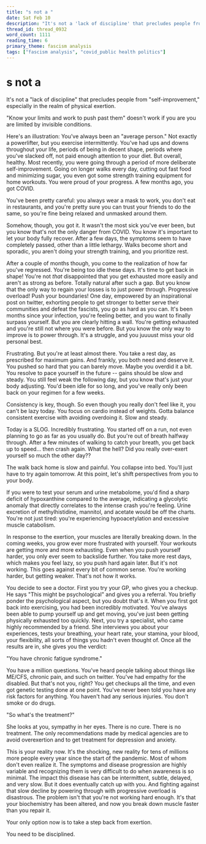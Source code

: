```yaml
---
title: "s not a "
date: Sat Feb 10
description: "It's not a 'lack of discipline' that precludes people from 'self-improvement,' especially in the realm of physical exertion."
thread_id: thread_0932
word_count: 1111
reading_time: 6
primary_theme: fascism analysis
tags: ["fascism analysis", "covid_public health politics"]
---
```


# s not a 

It's not a "lack of discipline" that precludes people from "self-improvement," especially in the realm of physical exertion.

"Know your limits and work to push past them" doesn't work if you are you are limited by invisible conditions.

Here's an illustration: You've always been an "average person." Not exactly a powerlifter, but you exercise intermittently. You've had ups and downs throughout your life, periods of being in decent shape, periods where you've slacked off, not paid enough attention to your diet. But overall, healthy. Most recently, you were going through a period of more deliberate self-improvement. Going on longer walks every day, cutting out fast food and minimizing sugar, you even got some strength training equipment for home workouts. You were proud of your progress. A few months ago, you got COVID.

You've been pretty careful: you always wear a mask to work, you don't eat in restaurants, and you're pretty sure you can trust your friends to do the same, so you're fine being relaxed and unmasked around them.

Somehow, though, you got it. It wasn't the most sick you've ever been, but you know that's not the only danger from COVID. You know it's important to let your body fully recover. After a few days, the symptoms seem to have completely passed, other than a little lethargy. Walks become short and sporadic, you aren't doing your strength training, and you prioritize rest.

After a couple of months though, you come to the realization of how far you've regressed. You're being too idle these days. It's time to get back in shape! You're not *that* disappointed that you get exhausted more easily and aren't as strong as before. Totally natural after such a gap. But you know that the only way to regain your losses is to just power through. Progressive overload! Push your boundaries! One day, empowered by an inspirational post on twitter, exhorting people to get stronger to better serve their communities and defeat the fascists, you go as hard as you can. It's been months since your infection, you're feeling better, and you want to finally surpass yourself. But you are clearly hitting a wall. You're getting exhausted and you're still not where you were before. But you know the only way to improve is to power through. It's a struggle, and you juuuust miss your old personal best.

Frustrating. But you're at least almost there. You take a rest day, as prescribed for maximum gains. And frankly, you both need and deserve it. You pushed so hard that you can barely move. Maybe you overdid it a bit. You resolve to pace yourself in the future -- gains should be slow and steady. You still feel weak the following day, but you know that's just your body adjusting. You'd been idle for so long, and you've really only been back on your regimen for a few weeks.

Consistency is key, though. So even though you really don't feel like it, you can't be lazy today. You focus on cardio instead of weights. Gotta balance consistent exercise with avoiding overdoing it. Slow and steady.

Today is a SLOG. Incredibly frustrating. You started off on a run, not even planning to go as far as you usually do. But you're out of breath halfway through. After a few minutes of walking to catch your breath, you get back up to speed... then crash again. What the hell? Did you really over-exert yourself so much the other day??

The walk back home is slow and painful. You collapse into bed. You'll just have to try again tomorrow. At this point, let's shift perspectives from you to your body.

If you were to test your serum and urine metabolome, you'd find a sharp deficit of hypoxanthine compared to the average, indicating a glycolytic anomaly that directly correlates to the intense crash you're feeling. Urine excretion of methylhistidine, mannitol, and acetate would be off the charts. You're not just tired: you're experiencing hypoacetylation and excessive muscle catabolism.

In response to the exertion, your muscles are literally breaking down. In the coming weeks, you grow ever more frustrated with yourself. Your workouts are getting more and more exhausting. Even when you push yourself harder, you only ever seem to backslide further. You take more rest days, which makes you feel lazy, so you push hard again later. But it's not working. This goes against every bit of common sense. You're working harder, but getting weaker.  That's not how it works.

You decide to see a doctor. First you try your GP, who gives you a checkup. He says "This might be psychological" and gives you a referral. You briefly ponder the psychological aspect, but you doubt that's it. When you first got back into exercising, you had been incredibly motivated. You've always been able to pump yourself up and get moving, you've just been getting physically exhausted too quickly. Next, you try a specialist, who came highly recommended by a friend. She interviews you about your experiences, tests your breathing, your heart rate, your stamina, your blood, your flexibility, all sorts of things you hadn't even thought of. Once all the results are in, she gives you the verdict:

"You have chronic fatigue syndrome."

You have a million questions. You've heard people talking about things like ME/CFS, chronic pain, and such on twitter. You've had empathy for the disabled. But that's not you, right? You get checkups all the time, and even got genetic testing done at one point. You've never been told you have any risk factors for anything. You haven't had any serious injuries. You don't smoke or do drugs.

"So what's the treatment?"

She looks at you, sympathy in her eyes. There is no cure. There is no treatment. The only recommendations made by medical agencies are to avoid overexertion and to get treatment for depression and anxiety.

This is your reality now. It's the shocking, new reality for tens of millions more people every year since the start of the pandemic. Most of whom don't even realize it. The symptoms and disease progression are highly variable and recognizing them is very difficult to do when awareness is so minimal. The impact this disease has can be intermittent, subtle, delayed, and very slow. But it does eventually catch up with you. And fighting against that slow decline by powering through with progressive overload is disastrous. The problem isn't that you're not working hard enough. It's that your biochemistry has been altered, and now you break down muscle faster than you repair it.

Your only option now is to take a step back from exertion.

You need to be disciplined.